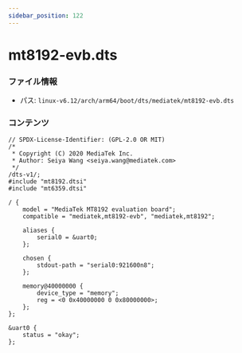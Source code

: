 ```yaml
---
sidebar_position: 122
---
```

# mt8192-evb.dts

### ファイル情報

- パス: `linux-v6.12/arch/arm64/boot/dts/mediatek/mt8192-evb.dts`

### コンテンツ

```dts
// SPDX-License-Identifier: (GPL-2.0 OR MIT)
/*
 * Copyright (C) 2020 MediaTek Inc.
 * Author: Seiya Wang <seiya.wang@mediatek.com>
 */
/dts-v1/;
#include "mt8192.dtsi"
#include "mt6359.dtsi"

/ {
	model = "MediaTek MT8192 evaluation board";
	compatible = "mediatek,mt8192-evb", "mediatek,mt8192";

	aliases {
		serial0 = &uart0;
	};

	chosen {
		stdout-path = "serial0:921600n8";
	};

	memory@40000000 {
		device_type = "memory";
		reg = <0 0x40000000 0 0x80000000>;
	};
};

&uart0 {
	status = "okay";
};

```
